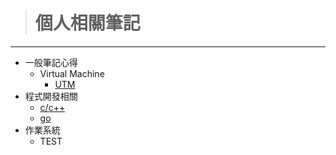 > # 個人相關筆記   
---
- 一般筆記心得   
	- Virtual Machine  
		- [UTM](common/UTC.md)
- 程式開發相關
    - [c/c++](development/c_cpp/README.md)
    - [go](development/go/README.md)
- 作業系統
	- TEST
